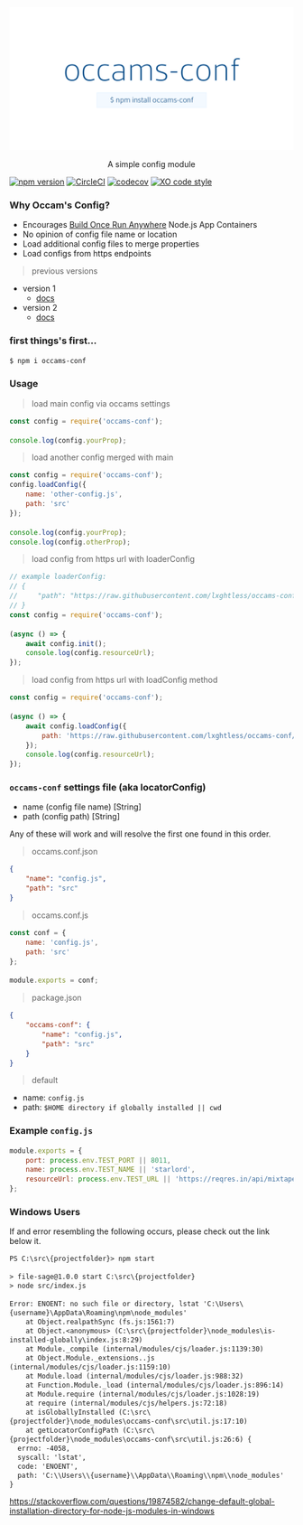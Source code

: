 <img src=".github/assets/occams-conf-social-preview.png" alt="occams-conf" />

<p align="center">A simple config module</p>

[![npm version](https://badge.fury.io/js/occams-conf.svg)](https://badge.fury.io/js/occams-conf) [![CircleCI](https://circleci.com/gh/lxghtless/occams-conf/tree/master.svg?style=svg)](https://circleci.com/gh/lxghtless/occams-conf/tree/master)  [![codecov](https://codecov.io/gh/lxghtless/occams-conf/branch/master/graph/badge.svg)](https://codecov.io/gh/lxghtless/occams-conf) [![XO code style](https://img.shields.io/badge/code_style-XO-5ed9c7.svg)](https://github.com/xojs/xo)

### Why Occam's Config?

- Encourages [Build Once Run Anywhere](https://forums.docker.com/t/build-once-run-anywhere-concept/3522) Node.js App Containers
- No opinion of config file name or location
- Load additional config files to merge properties
- Load configs from https endpoints

> previous versions

- version 1
    + [docs](https://github.com/lxghtless/occams-conf/tree/v1.1.0)
- version 2
    + [docs](https://github.com/lxghtless/occams-conf/tree/v2.0.1)

### first things's first...

```sh
$ npm i occams-conf
```

### Usage

> load main config via occams settings

```js
const config = require('occams-conf');

console.log(config.yourProp);
```

> load another config merged with main

```js
const config = require('occams-conf');
config.loadConfig({
    name: 'other-config.js',
    path: 'src'
});

console.log(config.yourProp);
console.log(config.otherProp);
```

> load config from https url with loaderConfig

```js
// example loaderConfig:
// {
//     "path": "https://raw.githubusercontent.com/lxghtless/occams-conf/v2.0.1/config.js"
// }
const config = require('occams-conf');

(async () => {
    await config.init();
    console.log(config.resourceUrl);
});
```

> load config from https url with loadConfig method

```js
const config = require('occams-conf');

(async () => {
    await config.loadConfig({
        path: 'https://raw.githubusercontent.com/lxghtless/occams-conf/v2.0.1/config.js'
    });
    console.log(config.resourceUrl);
});
```

### `occams-conf` settings file (aka locatorConfig)

- name (config file name) [String]
- path (config path) [String]

Any of these will work and will resolve the first one found in this order.

> occams.conf.json

```json
{
    "name": "config.js",
    "path": "src"
}
```

> occams.conf.js

```js
const conf = {
    name: 'config.js',
    path: 'src'
};

module.exports = conf;
```

> package.json

```json
{
    "occams-conf": {
        "name": "config.js",
        "path": "src"
    }
}
```

> default

- name: `config.js`
- path: `$HOME directory if globally installed || cwd`

### Example `config.js`

```js
module.exports = {
    port: process.env.TEST_PORT || 8011,
    name: process.env.TEST_NAME || 'starlord',
    resourceUrl: process.env.TEST_URL || 'https://reqres.in/api/mixtapes'
};
```

### Windows Users

If and error resembling the following occurs, please check out the link below it.

```shell
PS C:\src\{projectfolder}> npm start

> file-sage@1.0.0 start C:\src\{projectfolder}
> node src/index.js

Error: ENOENT: no such file or directory, lstat 'C:\Users\{username}\AppData\Roaming\npm\node_modules'
    at Object.realpathSync (fs.js:1561:7)
    at Object.<anonymous> (C:\src\{projectfolder}\node_modules\is-installed-globally\index.js:8:29)
    at Module._compile (internal/modules/cjs/loader.js:1139:30)
    at Object.Module._extensions..js (internal/modules/cjs/loader.js:1159:10)
    at Module.load (internal/modules/cjs/loader.js:988:32)
    at Function.Module._load (internal/modules/cjs/loader.js:896:14)
    at Module.require (internal/modules/cjs/loader.js:1028:19)
    at require (internal/modules/cjs/helpers.js:72:18)
    at isGloballyInstalled (C:\src\{projectfolder}\node_modules\occams-conf\src\util.js:17:10)
    at getLocatorConfigPath (C:\src\{projectfolder}\node_modules\occams-conf\src\util.js:26:6) {
  errno: -4058,
  syscall: 'lstat',
  code: 'ENOENT',
  path: 'C:\\Users\\{username}\\AppData\\Roaming\\npm\\node_modules'
}
```

https://stackoverflow.com/questions/19874582/change-default-global-installation-directory-for-node-js-modules-in-windows
